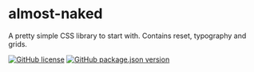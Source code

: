 # almost-naked
A pretty simple CSS library to start with. Contains reset, typography and grids.

[![GitHub license](https://img.shields.io/github/license/SoftCreatR/almost-naked)](https://github.com/SoftCreatR/almost-naked/blob/main/LICENSE) [![GitHub package.json version](https://img.shields.io/github/package-json/v/SoftCreatR/almost-naked)](https://github.com/SoftCreatR/almost-naked/packages)
